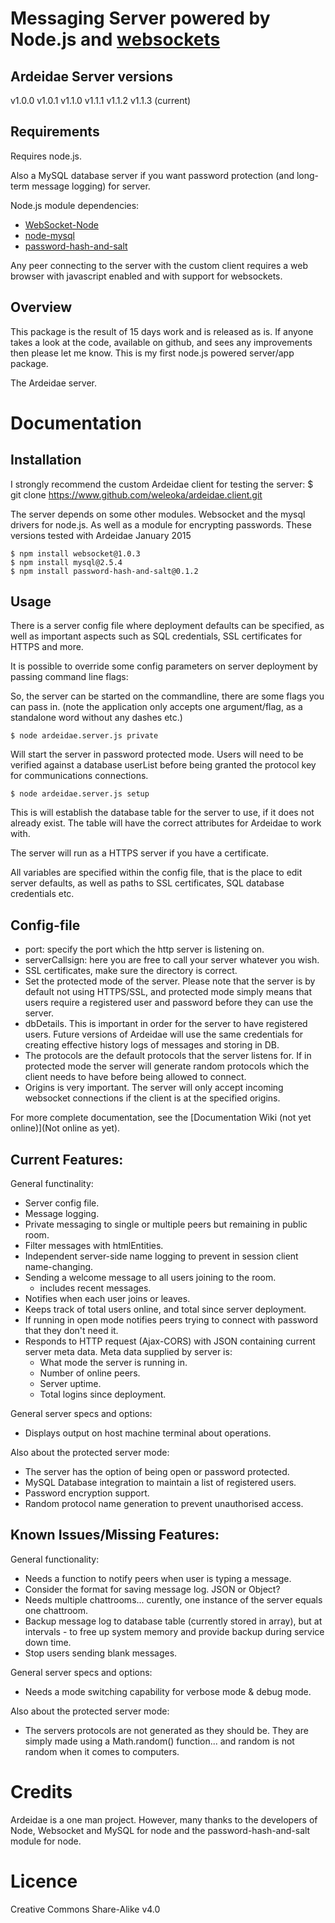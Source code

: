 
Messaging Server powered by Node.js and [websockets](https://github.com/theturtle32/WebSocket-Node)
=================================================

Ardeidae Server versions
---------------
v1.0.0
v1.0.1
v1.1.0
v1.1.1
v1.1.2
v1.1.3 (current)



Requirements
---------------

Requires node.js.

Also a MySQL database server if you want password protection (and long-term message logging) for server.

Node.js module dependencies:
* [WebSocket-Node](https://github.com/theturtle32/WebSocket-Node)
* [node-mysql](https://github.com/felixge/node-mysql)
* [password-hash-and-salt](https://github.com/florianheinemann/password-hash-and-salt)

Any peer connecting to the server with the custom client requires a web browser with javascript enabled and with support for websockets.



Overview
--------

This package is the result of 15 days work and is released as is. If anyone takes a look at the code, available on github, and sees any improvements then please let me know. This is my first node.js powered server/app package.

The Ardeidae server.



Documentation
=============


Installation
------------

I strongly recommend the custom Ardeidae client for testing the server:
$ git clone https://www.github.com/weleoka/ardeidae.client.git

The server depends on some other modules. Websocket and the mysql drivers for node.js. As well as a module for encrypting passwords. These versions tested with Ardeidae January 2015

    $ npm install websocket@1.0.3
    $ npm install mysql@2.5.4
    $ npm install password-hash-and-salt@0.1.2



Usage
------------

There is a server config file where deployment defaults can be specified, as well as important aspects such as SQL credentials, SSL certificates for HTTPS and more.


It is possible to override some config parameters on server deployment by passing command line flags:

So, the server can be started on the commandline, there are some flags you can pass in.
(note the application only accepts one argument/flag, as a standalone word without any dashes etc.)


	$ node ardeidae.server.js private

Will start the server in password protected mode. Users will need to be verified against a database userList before being granted the protocol key for communications connections.


	$ node ardeidae.server.js setup

This is will establish the database table for the server to use, if it does not already exist.
The table will have the correct attributes for Ardeidae to work with.

The server will run as a HTTPS server if you have a certificate.


All variables are specified within the config file, that is the place to edit server defaults, as well as paths to SSL certificates, SQL database credentials etc.



Config-file
------------
* port: specify the port which the http server is listening on.
* serverCallsign: here you are free to call your server whatever you wish.
* SSL certificates, make sure the directory is correct.
* Set the protected mode of the server.
	Please note that the server is by default not using HTTPS/SSL, and protected mode simply means that users require a registered user and password before they can use the server.
* dbDetails. This is important in order for the server to have registered users. Future versions of Ardeidae will use the same credentials for creating effective history logs of messages and storing in DB.
* The protocols are the default protocols that the server listens for. If in protected mode the server will generate random protocols which the client needs to have before being allowed to connect.
* Origins is very important. The server will only accept incoming websocket connections if the client is at the specified origins.


For more complete documentation, see the [Documentation Wiki (not yet online)](Not online as yet).




Current Features:
-----------------
General functinality:
* Server config file.
* Message logging.
* Private messaging to single or multiple peers but remaining in public room.
* Filter messages with htmlEntities.
* Independent server-side name logging to prevent in session client name-changing.
* Sending a welcome message to all users joining to the room.
	- includes recent messages.
* Notifies when each user joins or leaves.
* Keeps track of total users online, and total since server deployment.
* If running in open mode notifies peers trying to connect with password that they don't need it.
* Responds to HTTP request (Ajax-CORS) with JSON containing current server meta data.
	Meta data supplied by server is:
	- What mode the server is running in.
	- Number of online peers.
	- Server uptime.
	- Total logins since deployment.

General server specs and options:
* Displays output on host machine terminal about operations.

Also about the protected server mode:
* The server has the option of being open or password protected.
* MySQL Database integration to maintain a list of registered users.
* Password encryption support.
* Random protocol name generation to prevent unauthorised access.



Known Issues/Missing Features:
------------------------------
General functionality:
* Needs a function to notify peers when user is typing a message.
* Consider the format for saving message log. JSON or Object?
* Needs multiple chattrooms... curently, one instance of the server equals one chattroom.
* Backup message log to database table (currently stored in array), but at intervals - to free up system memory and provide backup during service down time.
* Stop users sending blank messages.

General server specs and options:
* Needs a mode switching capability for verbose mode & debug mode.

Also about the protected server mode:
* The servers protocols are not generated as they should be. They are simply made using a Math.random() function... and random is not random when it comes to computers.





Credits
==============

Ardeidae is a one man project. However, many thanks to the developers of Node, Websocket and MySQL for node and the password-hash-and-salt module for node.





Licence
==============

Creative Commons Share-Alike v4.0